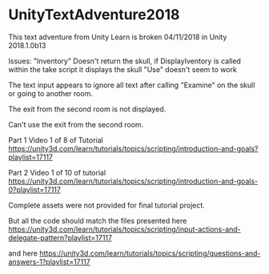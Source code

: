 # UnityTextAdventure2018
This text adventure from Unity Learn is broken 04/11/2018 in Unity 2018.1.0b13

Issues:
"Inventory" Doesn't return the skull, if DisplayIventory is called within the take script it displays the skull
"Use" doesn't seem to work

The text input appears to ignore all text after calling "Examine" on the skull or going to another room.

The exit from the second room is not displayed.

Can't use the exit from the second room.

Part 1 Video 1 of 8 of Tutorial
https://unity3d.com/learn/tutorials/topics/scripting/introduction-and-goals?playlist=17117

Part 2 Video 1 of 10 of tutorial
https://unity3d.com/learn/tutorials/topics/scripting/introduction-and-goals-0?playlist=17117

Complete assets were not provided for final tutorial project.

 But all the code should match the files presented here
 https://unity3d.com/learn/tutorials/topics/scripting/input-actions-and-delegate-pattern?playlist=17117
 
 and here
 https://unity3d.com/learn/tutorials/topics/scripting/questions-and-answers-1?playlist=17117
